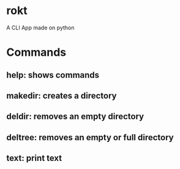 # rokt
A CLI App made on python

# Commands
## help: shows commands
## makedir: creates a directory
## deldir: removes an empty directory
## deltree: removes an empty or full directory
## text: print text
